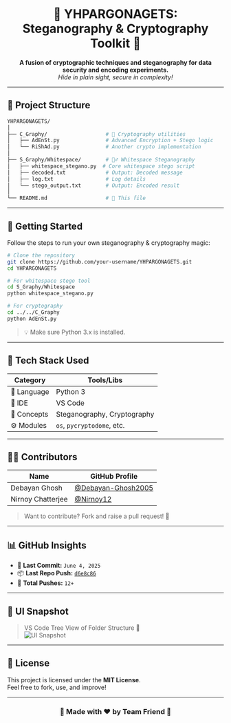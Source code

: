 
<h1 align="center">🔐 YHPARGONAGETS: Steganography & Cryptography Toolkit 🎨</h1>

<p align="center">
  <b>A fusion of cryptographic techniques and steganography for data security and encoding experiments.</b><br>
  <i>Hide in plain sight, secure in complexity!</i>
</p>

---

## 📁 Project Structure

```bash
YHPARGONAGETS/
│
├── C_Graphy/                   # 🔐 Cryptography utilities
│   ├── AdEnSt.py               # Advanced Encryption + Stego logic
│   └── RiShAd.py               # Another crypto implementation
│
├── S_Graphy/Whitespace/        # 🧙‍♂️ Whitespace Steganography
│   ├── whitespace_stegano.py  # Core whitespace stego script
│   ├── decoded.txt             # Output: Decoded message
│   ├── log.txt                 # Log details
│   └── stego_output.txt        # Output: Encoded result
│
└── README.md                   # 📘 This file
```

---

## 🚀 Getting Started

Follow the steps to run your own steganography & cryptography magic:

```bash
# Clone the repository
git clone https://github.com/your-username/YHPARGONAGETS.git
cd YHPARGONAGETS

# For whitespace stego tool
cd S_Graphy/Whitespace
python whitespace_stegano.py

# For cryptography
cd ../../C_Graphy
python AdEnSt.py
```

> 💡 Make sure Python 3.x is installed.

---

## 🧰 Tech Stack Used

| Category         | Tools/Libs       |
|------------------|------------------|
| 🐍 Language       | Python 3         |
| 📁 IDE           | VS Code          |
| 🔐 Concepts       | Steganography, Cryptography |
| ⚙️ Modules       | `os`, `pycryptodome`, etc. |

---

## 👨‍💻 Contributors

| Name              | GitHub Profile                                  |
|-------------------|-------------------------------------------------|
| Debayan Ghosh     | [@Debayan-Ghosh2005](https://github.com/Debayan-Ghosh2005) |
| Nirnoy Chatterjee  | [@Nirnoy12]()|(https://github.com/Nirnoy12)

> Want to contribute? Fork and raise a pull request! 🙌

---

## 📊 GitHub Insights

- 📌 **Last Commit:** `June 4, 2025`
- 📦 **Last Repo Push:** [`d6e8c86`](https://github.com/your-username/YHPARGONAGETS/commit/d6e8c86e)  
- 🚀 **Total Pushes:** `12+`

---

## 🌈 UI Snapshot

> VS Code Tree View of Folder Structure 📂  
> ![UI Snapshot](d6e8c86e-0be9-4d65-97de-1399b3beae4a.png)

---

## 📜 License

This project is licensed under the **MIT License**.  
Feel free to fork, use, and improve!

---

<h3 align="center">💫 Made with ❤️ by Team Friend 💫</h3>
